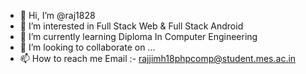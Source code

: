 - 👋 Hi, I’m @raj1828
- 👀 I’m interested in Full Stack Web & Full Stack Android
- 🌱 I’m currently learning Diploma In Computer Engineering
- 💞️ I’m looking to collaborate on ...
- 📫 How to reach me Email :- rajjimh18phpcomp@student.mes.ac.in

<!---
raj1828/raj1828 is a ✨ special ✨ repository because its `README.md` (this file) appears on your GitHub profile.
You can click the Preview link to take a look at your changes.
--->
